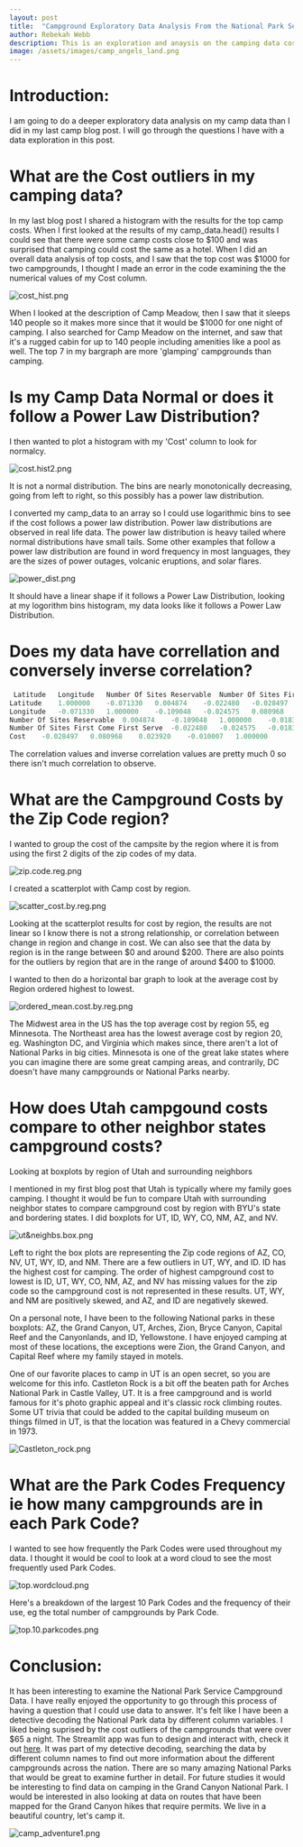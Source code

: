 ```yaml
---
layout: post
title:  "Campground Exploratory Data Analysis From the National Park Service."
author: Rebekah Webb
description: This is an exploration and anaysis on the camping data cost around the country.
image: /assets/images/camp_angels_land.png
---
```

# Introduction:
 I am going to do a deeper exploratory data analysis on my camp data than I did in my last camp blog post.  I will go through the questions I have with a data exploration in this post.

# What are the Cost outliers in my camping data?
In my last blog post I shared a histogram with the results for the top camp costs.  When I first looked at the results of my camp_data.head() results I could see that there were some camp costs close to $100 and was surprised that camping could cost the same as a hotel.  When I did an overall data analysis of top costs, and I saw that the top cost was $1000 for two campgrounds, I thought I made an error in the code examining the the numerical values of my Cost column.

![cost_hist.png](/assets/images/cost_hist.png)

When I looked at the description of Camp Meadow, then I saw that it sleeps 140 people so it makes more since that it would be $1000 for one night of camping. I also searched for Camp Meadow on the internet, and saw that it's a rugged cabin for up to 140 people including amenities like a pool as well.  The top 7 in my bargraph are more 'glamping' campgrounds than camping.

# Is my Camp Data Normal or does it follow a Power Law Distribution? 
I then wanted to plot a histogram with my 'Cost' column to look for normalcy.

![cost.hist2.png](/assets/images/cost.hist2.png)

It is not a normal distribution.  The bins are nearly monotonically decreasing, going from left to right, so this possibly has a power law distribution. 

I converted my camp_data to an array so I could use logarithmic bins to see if the cost follows a power law distribution. Power law distributions are observed in real life data.  The power law distribution is heavy tailed where normal distributions have small tails. Some other examples that follow a power law distribution are found in word frequency in most languages, they are the sizes of power outages, volcanic eruptions, and solar flares.

![power_dist.png](/assets/images/power_dist.png)

It should have a linear shape if it follows a Power Law Distribution, looking at my logorithm bins histogram, my data looks like it follows a Power Law Distribution.

# Does my data have correllation and conversely inverse correlation?


```python
 Latitude	Longitude	Number Of Sites Reservable	Number Of Sites First Come First Serve	Cost
Latitude	1.000000	-0.071330	0.004874	-0.022480	-0.028497
Longitude	-0.071330	1.000000	-0.109048	-0.024575	0.080968
Number Of Sites Reservable	0.004874	-0.109048	1.000000	-0.018321	0.023920
Number Of Sites First Come First Serve	-0.022480	-0.024575	-0.018321	1.000000	-0.010007
Cost	-0.028497	0.080968	0.023920	-0.010007	1.000000
```
The correlation values and inverse correlation values are pretty much 0 so there isn't much correlation to observe.

# What are the Campground Costs by the Zip Code region?
I wanted to group the cost of the campsite by the region where it is from using the first 2 digits of the zip codes of my data.  

![zip.code.reg.png](/assets/images/zip.code.reg.png)

I created a scatterplot with Camp cost by region.

![scatter_cost.by.reg.png](/assets/images/scatter_cost.by.reg.png)

Looking at the scatterplot results for cost by region, the results are not linear so I know there is not a strong relationship, or correlation between change in region and change in cost.  We can also see that the data by region is in the range between $0 and around $200. There are also points for the outliers by region that are in the range of around $400 to $1000.

 I wanted to then do a horizontal bar graph to look at the average cost by Region ordered highest to lowest.

![ordered_mean.cost.by.reg.png](/assets/images/ordered_mean.cost.by.reg.png)


The Midwest area in the US has the top average cost by region 55, eg Minnesota.  The Northeast area has the lowest average cost by region 20, eg. Washington DC, and Virginia which makes since, there aren't a lot of National Parks in big cities.  Minnesota is one of the great lake states where you can imagine there are some great camping areas, and contrarily,  DC doesn't have many campgrounds or National Parks nearby.

# How does Utah campgound costs compare to other neighbor states campground costs?

Looking at boxplots by region of Utah and surrounding neighbors


I mentioned in my first blog post that Utah is typically where my family goes camping.  I thought it would be fun to compare Utah with surrounding neighbor states to compare campground cost by region with BYU's state and bordering states.  I did boxplots for UT, ID, WY, CO, NM, AZ, and NV.


![ut&neighbs.box.png](/assets/images/ut&neighbs.box.png)

Left to right the box plots are representing the Zip code regions of AZ, CO, NV, UT, WY, ID, and NM.  There are a few outliers in UT, WY, and ID.  ID has the highest cost for camping.  The order of highest campground cost to lowest is ID, UT, WY, CO, NM, AZ, and NV has missing values for the zip code so the campground cost is not represented in these results. UT, WY, and NM are positively skewed, and AZ, and ID are negatively skewed.  

On a personal note, I have been to the following National parks in these boxplots: AZ, the Grand Canyon, UT, Arches, Zion, Bryce Canyon, Capital Reef and the Canyonlands, and ID, Yellowstone.  I have enjoyed camping at most of these locations, the exceptions were Zion, the Grand Canyon, and Capital Reef where my family stayed in motels.

One of our favorite places to camp in UT is an open secret, so you are welcome for this info.  Castleton Rock is a bit off the beaten path for Arches National Park in Castle Valley, UT. It is a free campground and is world famous for it's photo graphic appeal and it's classic rock climbing routes. Some UT trivia that could be added to the capital building museum on things filmed in UT, is that the location was featured in a Chevy commercial in 1973.

![Castleton_rock.png](/assets/images/Castleton_rock.png)

# What are the Park Codes Frequency ie how many campgrounds are in each Park Code?

I wanted to see how frequently the Park Codes were used throughout my data.  I thought it would be cool to look at a word cloud to see the most frequently used Park Codes.


![top.wordcloud.png](/assets/images/top.wordcloud.png)

Here's a breakdown of the largest 10 Park Codes and the frequency of their use, eg the total number of campgrounds by Park Code.


![top.10.parkcodes.png](/assets/images/top.10.parkcodes.png)

# Conclusion:

 It has been interesting to examine the National Park Service Campground Data.  I have really enjoyed the opportunity to go through this process of having a question that I could use data to answer.  It's felt like I have been a detective decoding the National Park data by different column variables.  I liked being suprised by the cost outliers of the campgrounds that were over $65 a night.  The Streamlit app was fun to design and interact with, check it out [here](https://campapp-7twimkm6la75fgzddaylsc.streamlit.app/).  It was part of my detective decoding, searching the data by different column names to find out more information about the different campgrounds across the nation.  There are so many amazing National Parks that would be great to examine further in detail. For future studies it would be interesting to find data on camping in the Grand Canyon National Park.  I would be interested in also looking at data on routes that have been mapped for the Grand Canyon hikes that require permits. We live in a beautiful country, let's camp it.

![camp_adventure1.png](/assets/images/camp_adventure1.png)

